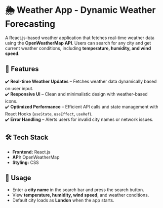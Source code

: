 # 🌦️ Weather App - Dynamic Weather Forecasting  

A React.js-based weather application that fetches real-time weather data using the **OpenWeatherMap API**. Users can search for any city and get current weather conditions, including **temperature, humidity, and wind speed**.  

## 🚀 Features  
✔️ **Real-time Weather Updates** – Fetches weather data dynamically based on user input.  
✔️ **Responsive UI** – Clean and minimalistic design with weather-based icons.  
✔️ **Optimized Performance** – Efficient API calls and state management with React Hooks (`useState`, `useEffect`, `useRef`).  
✔️ **Error Handling** – Alerts users for invalid city names or network issues.  

## 🛠️ Tech Stack  
- **Frontend:** React.js  
- **API:** OpenWeatherMap  
- **Styling:** CSS  

## 📌 Usage  
- Enter a **city name** in the search bar and press the search button.  
- View **temperature, humidity, wind speed**, and weather conditions.  
- Default city loads as **London** when the app starts.  
